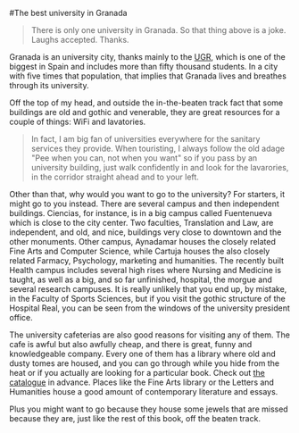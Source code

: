 #The best university in Granada

>There is only one university in Granada. So that thing above is a joke. Laughs accepted. Thanks.

Granada is an university city, thanks mainly to the [UGR](http://ugr.university), which is one of the biggest in Spain and includes more than fifty thousand students. In a city with five times that population, that implies that Granada lives and breathes through its university.

Off the top of my head, and outside the in-the-beaten track fact that some buildings are old and gothic and venerable, they are great resources for a couple of things: WiFi and lavatories.

>In fact, I am big fan of universities everywhere for the sanitary services they provide. When touristing, I always follow the old adage "Pee when you can, not when you want" so if you pass by an university building, just walk confidently in and look for the lavarories, in the corridor straight ahead and to your left.

Other than that, why would you want to go to the university? For starters, it might go to you instead. There are several campus and then independent buildings. Ciencias, for instance, is in a big campus called Fuentenueva which is close to the city center. Two faculties, Translation and Law, are independent, and old, and nice, buildings very close to downtown and the other monuments. Other campus, Aynadamar houses the closely related Fine Arts and Computer Science, while Cartuja houses the also closely related Farmacy, Psychology, marketing and humanities. The recently built Health campus includes several high rises where Nursing and Medicine is taught, as well as a big, and so far unfinished, hospital, the morgue and several research campuses. It is really unlikely that you end up, by mistake, in the Faculty of Sports Sciences, but if you visit the gothic structure of the Hospital Real, you can be seen from the windows of the university president office.

The university cafeterias are also good reasons for visiting any of them. The cafe is awful but also awfully cheap, and there is great, funny and knowledgeable company. Every one of them has a library where old and dusty tomes are housed, and you can go through while you hide from the heat or if you actually are looking for a particular book. Check out [the catalogue](http://biblioteca.ugr.es/pages/catalogo) in advance. Places like the Fine Arts library or the Letters and Humanities house a good amount of contemporary literature and essays.

Plus you might want to go because they house some jewels that are missed because they are, just like the rest of this book, off the beaten track.

